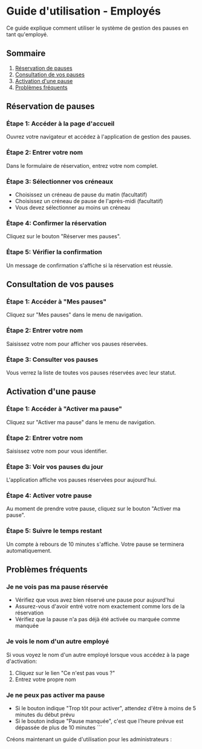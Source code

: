 # Guide d'utilisation - Employés

Ce guide explique comment utiliser le système de gestion des pauses en tant qu'employé.

## Sommaire
1. [Réservation de pauses](#réservation-de-pauses)
2. [Consultation de vos pauses](#consultation-de-vos-pauses)
3. [Activation d'une pause](#activation-dune-pause)
4. [Problèmes fréquents](#problèmes-fréquents)

## Réservation de pauses

### Étape 1: Accéder à la page d'accueil
Ouvrez votre navigateur et accédez à l'application de gestion des pauses.

### Étape 2: Entrer votre nom
Dans le formulaire de réservation, entrez votre nom complet.

### Étape 3: Sélectionner vos créneaux
- Choisissez un créneau de pause du matin (facultatif)
- Choisissez un créneau de pause de l'après-midi (facultatif)
- Vous devez sélectionner au moins un créneau

### Étape 4: Confirmer la réservation
Cliquez sur le bouton "Réserver mes pauses".

### Étape 5: Vérifier la confirmation
Un message de confirmation s'affiche si la réservation est réussie.

## Consultation de vos pauses

### Étape 1: Accéder à "Mes pauses"
Cliquez sur "Mes pauses" dans le menu de navigation.

### Étape 2: Entrer votre nom
Saisissez votre nom pour afficher vos pauses réservées.

### Étape 3: Consulter vos pauses
Vous verrez la liste de toutes vos pauses réservées avec leur statut.

## Activation d'une pause

### Étape 1: Accéder à "Activer ma pause"
Cliquez sur "Activer ma pause" dans le menu de navigation.

### Étape 2: Entrer votre nom
Saisissez votre nom pour vous identifier.

### Étape 3: Voir vos pauses du jour
L'application affiche vos pauses réservées pour aujourd'hui.

### Étape 4: Activer votre pause
Au moment de prendre votre pause, cliquez sur le bouton "Activer ma pause".

### Étape 5: Suivre le temps restant
Un compte à rebours de 10 minutes s'affiche. Votre pause se terminera automatiquement.

## Problèmes fréquents

### Je ne vois pas ma pause réservée
- Vérifiez que vous avez bien réservé une pause pour aujourd'hui
- Assurez-vous d'avoir entré votre nom exactement comme lors de la réservation
- Vérifiez que la pause n'a pas déjà été activée ou marquée comme manquée

### Je vois le nom d'un autre employé
Si vous voyez le nom d'un autre employé lorsque vous accédez à la page d'activation:
1. Cliquez sur le lien "Ce n'est pas vous ?"
2. Entrez votre propre nom

### Je ne peux pas activer ma pause
- Si le bouton indique "Trop tôt pour activer", attendez d'être à moins de 5 minutes du début prévu
- Si le bouton indique "Pause manquée", c'est que l'heure prévue est dépassée de plus de 10 minutes
\`\`\`

Créons maintenant un guide d'utilisation pour les administrateurs :

